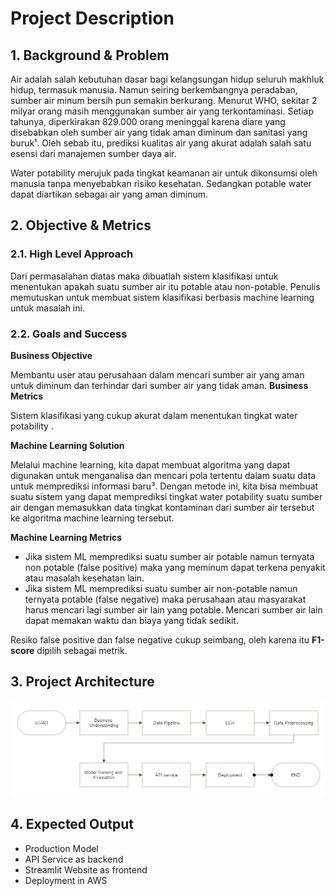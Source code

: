 # **Project Description**

## **1. Background & Problem**

Air adalah salah kebutuhan dasar bagi kelangsungan hidup seluruh makhluk hidup, termasuk manusia. Namun seiring berkembangnya peradaban, sumber air minum bersih  pun semakin berkurang. Menurut WHO, sekitar 2 milyar orang masih menggunakan sumber air yang terkontaminasi. Setiap tahunya, diperkirakan 829.000 orang meninggal karena diare yang disebabkan oleh sumber air yang tidak aman diminum dan sanitasi yang buruk¹. Oleh sebab itu, prediksi kualitas air yang akurat adalah salah satu esensi dari manajemen sumber daya air.

Water potability merujuk pada tingkat keamanan air untuk dikonsumsi oleh manusia tanpa menyebabkan risiko kesehatan. Sedangkan potable water dapat diartikan sebagai air yang aman diminum. 

## **2. Objective & Metrics**
### 2.1. High Level Approach

Dari permasalahan diatas  maka dibuatlah sistem klasifikasi untuk menentukan apakah suatu sumber air itu potable atau non-potable. Penulis memutuskan untuk membuat sistem klasifikasi berbasis machine learning untuk masalah ini.

### 2.2. Goals and Success
**Business Objective**

Membantu user atau perusahaan dalam mencari sumber air yang aman untuk diminum dan terhindar dari sumber air yang tidak aman.
**Business Metrics**

Sistem klasifikasi yang cukup akurat dalam menentukan tingkat water potability .

**Machine Learning Solution**

Melalui machine learning, kita dapat membuat algoritma yang dapat digunakan untuk menganalisa dan mencari pola tertentu dalam suatu data untuk memprediksi informasi baru³. Dengan metode ini, kita bisa membuat suatu sistem yang dapat memprediksi tingkat water potability suatu sumber air dengan memasukkan data tingkat kontaminan dari sumber air tersebut ke algoritma machine learning tersebut. 

**Machine Learning Metrics**

- Jika sistem ML memprediksi suatu sumber air potable namun ternyata non potable (false positive) maka yang meminum dapat terkena penyakit atau masalah kesehatan lain.
- Jika sistem ML memprediksi suatu sumber air non-potable namun ternyata potable (false negative) maka perusahaan atau masyarakat harus mencari lagi sumber air lain yang potable. Mencari sumber air lain dapat memakan waktu dan biaya yang tidak sedikit.

Resiko false positive dan false negative cukup seimbang, oleh karena itu **F1-score** dipilih sebagai metrik.

## **3. Project Architecture**

![Screenshot](img/FLOWCHART.png)

## **4. Expected Output**

- Production Model
- API Service as backend
- Streamlit Website as frontend
- Deployment in AWS

